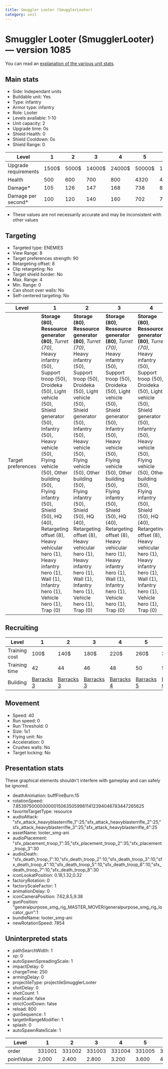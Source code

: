 ```yaml
---
title: Smuggler Looter (SmugglerLooter)
category: unit
---
```


# Smuggler Looter (SmugglerLooter) — version 1085

You can read an [explanation  of the various unit stats](unitexplained.md).

## Main stats

  * Side: Independant units
  * Buildable unit: Yes
  * Type: infantry
  * Armor type: infantry
  * Role: Looter
  * Levels available: 1-10
  * Unit capacity: 2
  * Upgrade time: 0s
  * Shield Health: 0
  * Shield Cooldown: 0s
  * Shield Range: 0

|Level               |1    |2    |3     |4     |5     |6      |7      |8      |9       |10      |
|--------------------|-----|-----|------|------|------|-------|-------|-------|--------|--------|
|Upgrade requirements|1500$|5000$|14000$|24000$|50000$|100000$|200000$|750000$|2000000$|4000000$|
|Health              |500  |600  |700   |800   |4320  |4800   |5280   |5760   |6240    |7200    |
|Damage*             |105  |126  |147   |168   |738   |819    |901    |983    |1065    |1229    |
|Damage per second*  |100  |120  |140   |160   |702   |780    |858    |936    |1014    |1170    |

* These values are not necessarily accurate and may be inconsistent with other values

## Targeting

  * Targeted type: ENEMIES
  * View Range: 8
  * Target preferences strength: 90
  * Retargeting offset: 8
  * Clip retargeting: No
  * Target shield border: No
  * Max. Range: 4
  * Min. Range: 0
  * Can shoot over walls: No
  * Self-centered targeting: No

|Level             |1                                                                                                                                                                                                                                                                                                                                                                                                                            |2                                                                                                                                                                                                                                                                                                                                                                                                                            |3                                                                                                                                                                                                                                                                                                                                                                                                                            |4                                                                                                                                                                                                                                                                                                                                                                                                                            |5                                                                                                                                                                                                                                                                                                                                                                                                                                |6                                                                                                                                                                                                                                                                                                                                                                                                                                |7                                                                                                                                                                                                                                                                                                                                                                                                                                |8                                                                                                                                                                                                                                                                                                                                                                                                                                |9                                                                                                                                                                                                                                                                                                                                                                                                                                |10                                                                                                                                                                                                                                                                                                                                                                                                                               |
|------------------|-----------------------------------------------------------------------------------------------------------------------------------------------------------------------------------------------------------------------------------------------------------------------------------------------------------------------------------------------------------------------------------------------------------------------------|-----------------------------------------------------------------------------------------------------------------------------------------------------------------------------------------------------------------------------------------------------------------------------------------------------------------------------------------------------------------------------------------------------------------------------|-----------------------------------------------------------------------------------------------------------------------------------------------------------------------------------------------------------------------------------------------------------------------------------------------------------------------------------------------------------------------------------------------------------------------------|-----------------------------------------------------------------------------------------------------------------------------------------------------------------------------------------------------------------------------------------------------------------------------------------------------------------------------------------------------------------------------------------------------------------------------|---------------------------------------------------------------------------------------------------------------------------------------------------------------------------------------------------------------------------------------------------------------------------------------------------------------------------------------------------------------------------------------------------------------------------------|---------------------------------------------------------------------------------------------------------------------------------------------------------------------------------------------------------------------------------------------------------------------------------------------------------------------------------------------------------------------------------------------------------------------------------|---------------------------------------------------------------------------------------------------------------------------------------------------------------------------------------------------------------------------------------------------------------------------------------------------------------------------------------------------------------------------------------------------------------------------------|---------------------------------------------------------------------------------------------------------------------------------------------------------------------------------------------------------------------------------------------------------------------------------------------------------------------------------------------------------------------------------------------------------------------------------|---------------------------------------------------------------------------------------------------------------------------------------------------------------------------------------------------------------------------------------------------------------------------------------------------------------------------------------------------------------------------------------------------------------------------------|---------------------------------------------------------------------------------------------------------------------------------------------------------------------------------------------------------------------------------------------------------------------------------------------------------------------------------------------------------------------------------------------------------------------------------|
|Target preferences|**Storage (80)**, **Ressource generator (80)**, _Turret (70)_, Heavy infantry (50), Support troop (50), Droideka (50), Light vehicle (50), Shield generator (50), Infantry (50), Heavy vehicle (50), Flying vehicle (50), Other building (50), Flying infantry (50), Shield (50), HQ (40), Retargeting offset (8), Heavy vehicular hero (1), Heavy infantry hero (1), Wall (1), Infantry hero (1), Vehicle hero (1), Trap (0)|**Storage (80)**, **Ressource generator (80)**, _Turret (70)_, Heavy infantry (50), Support troop (50), Droideka (50), Light vehicle (50), Shield generator (50), Infantry (50), Heavy vehicle (50), Flying vehicle (50), Other building (50), Flying infantry (50), Shield (50), HQ (40), Retargeting offset (8), Heavy vehicular hero (1), Heavy infantry hero (1), Wall (1), Infantry hero (1), Vehicle hero (1), Trap (0)|**Storage (80)**, **Ressource generator (80)**, _Turret (70)_, Heavy infantry (50), Support troop (50), Droideka (50), Light vehicle (50), Shield generator (50), Infantry (50), Heavy vehicle (50), Flying vehicle (50), Other building (50), Flying infantry (50), Shield (50), HQ (40), Retargeting offset (8), Heavy vehicular hero (1), Heavy infantry hero (1), Wall (1), Infantry hero (1), Vehicle hero (1), Trap (0)|**Storage (80)**, **Ressource generator (80)**, _Turret (70)_, Heavy infantry (50), Support troop (50), Droideka (50), Light vehicle (50), Shield generator (50), Infantry (50), Heavy vehicle (50), Flying vehicle (50), Other building (50), Flying infantry (50), Shield (50), HQ (40), Retargeting offset (8), Heavy vehicular hero (1), Heavy infantry hero (1), Wall (1), Infantry hero (1), Vehicle hero (1), Trap (0)|**Storage (80)**, **Ressource generator (80)**, _Turret (70)_, Heavy infantry (50), Support troop (50), Heavy vehicular hero (50), Droideka (50), Light vehicle (50), Heavy infantry hero (50), Infantry hero (50), Shield generator (50), Vehicle hero (50), Infantry (50), Heavy vehicle (50), Flying vehicle (50), Other building (50), Flying infantry (50), Shield (50), HQ (40), Retargeting offset (8), Wall (1), Trap (0)|**Storage (80)**, **Ressource generator (80)**, _Turret (70)_, Heavy infantry (50), Support troop (50), Heavy vehicular hero (50), Droideka (50), Light vehicle (50), Heavy infantry hero (50), Infantry hero (50), Shield generator (50), Vehicle hero (50), Infantry (50), Heavy vehicle (50), Flying vehicle (50), Other building (50), Flying infantry (50), Shield (50), HQ (40), Retargeting offset (8), Wall (1), Trap (0)|**Storage (80)**, **Ressource generator (80)**, _Turret (70)_, Heavy infantry (50), Support troop (50), Heavy vehicular hero (50), Droideka (50), Light vehicle (50), Heavy infantry hero (50), Infantry hero (50), Shield generator (50), Vehicle hero (50), Infantry (50), Heavy vehicle (50), Flying vehicle (50), Other building (50), Flying infantry (50), Shield (50), HQ (40), Retargeting offset (8), Wall (1), Trap (0)|**Storage (80)**, **Ressource generator (80)**, _Turret (70)_, Heavy infantry (50), Support troop (50), Heavy vehicular hero (50), Droideka (50), Light vehicle (50), Heavy infantry hero (50), Infantry hero (50), Shield generator (50), Vehicle hero (50), Infantry (50), Heavy vehicle (50), Flying vehicle (50), Other building (50), Flying infantry (50), Shield (50), HQ (40), Retargeting offset (8), Wall (1), Trap (0)|**Storage (80)**, **Ressource generator (80)**, _Turret (70)_, Heavy infantry (50), Support troop (50), Heavy vehicular hero (50), Droideka (50), Light vehicle (50), Heavy infantry hero (50), Infantry hero (50), Shield generator (50), Vehicle hero (50), Infantry (50), Heavy vehicle (50), Flying vehicle (50), Other building (50), Flying infantry (50), Shield (50), HQ (40), Retargeting offset (8), Wall (1), Trap (0)|**Storage (80)**, **Ressource generator (80)**, _Turret (70)_, Heavy infantry (50), Support troop (50), Heavy vehicular hero (50), Droideka (50), Light vehicle (50), Heavy infantry hero (50), Infantry hero (50), Shield generator (50), Vehicle hero (50), Infantry (50), Heavy vehicle (50), Flying vehicle (50), Other building (50), Flying infantry (50), Shield (50), HQ (40), Retargeting offset (8), Wall (1), Trap (0)|

## Recruiting

|Level        |1                                  |2                                  |3                                  |4                                  |5                                  |6                                  |7                                  |8                                  |9                                  |10                                  |
|-------------|-----------------------------------|-----------------------------------|-----------------------------------|-----------------------------------|-----------------------------------|-----------------------------------|-----------------------------------|-----------------------------------|-----------------------------------|------------------------------------|
|Training cost|100$                               |140$                               |180$                               |220$                               |260$                               |300$                               |340$                               |380$                               |420$                               |460$                                |
|Training time|42                                 |44                                 |46                                 |48                                 |50                                 |52                                 |54                                 |56                                 |58                                 |60                                  |
|Building     |[Barracks 3](smugglerBarracks.html)|[Barracks 3](smugglerBarracks.html)|[Barracks 3](smugglerBarracks.html)|[Barracks 4](smugglerBarracks.html)|[Barracks 5](smugglerBarracks.html)|[Barracks 6](smugglerBarracks.html)|[Barracks 7](smugglerBarracks.html)|[Barracks 8](smugglerBarracks.html)|[Barracks 9](smugglerBarracks.html)|[Barracks 10](smugglerBarracks.html)|

## Movement

  * Speed: 40
  * Run speed: 0
  * Run Threshold: 0
  * Size: 1x1
  * Flying unit: No
  * Acceleration: 0
  * Crushes walls: No
  * Target locking: No

## Presentation stats

These graphical elements shouldn't interfere with gameplay and can safely be ignored.

  * deathAnimation: buffFireBurn:15
  * rotationSpeed: 7.8539750000000001506350599811412394046783447265625
  * favoriteTargetType: resource
  * audioAttack: "sfx_attack_heavyblasterrifle_1":25,"sfx_attack_heavyblasterrifle_2":25,"sfx_attack_heavyblasterrifle_3":25,"sfx_attack_heavyblasterrifle_4":25
  * assetName: looter_smg-ani
  * audioPlacement: "sfx_placement_troop_1":35,"sfx_placement_troop_2":35,"sfx_placement_troop_3":30
  * audioDeath: "sfx_death_troop_1":10,"sfx_death_troop_2":10,"sfx_death_troop_3":10,"sfx_death_troop_4":10,"sfx_death_troop_5":10,"sfx_death_troop_6":10,"sfx_death_troop_7":10,"sfx_death_troop_8":30
  * iconLookatPosition: 0.18,1.32,0.32
  * factoryRotation: 0
  * factoryScaleFactor: 1
  * animationDelay: 0
  * iconCameraPosition: 7.62,8.5,9.38
  * gunPosition: "generalpurpose_smg_rig_MASTER_MOVER/generalpurpose_smg_rig_locator_gun":1
  * bundleName: looter_smg-ani
  * newRotationSpeed: 7854

## Uninterpreted stats

  * pathSearchWidth: 1
  * xp: 0
  * autoSpawnSpreadingScale: 1
  * impactDelay: 0
  * chargeTime: 250
  * armingDelay: 0
  * projectileType: projectileSmugglerLooter
  * shotDelay: 0
  * shotCount: 1
  * maxScale: false
  * strictCoolDown: false
  * reload: 800
  * gunSequence: 1
  * targetInRangeModifier: 1
  * splash: 0
  * autoSpawnRateScale: 1

|Level     |1     |2     |3     |4     |5     |6     |7     |8     |9     |10    |
|----------|------|------|------|------|------|------|------|------|------|------|
|order     |331001|331002|331003|331004|331005|331006|331007|331008|331009|331010|
|pointValue|2.000 |2.400 |2.800 |3.200 |3.600 |4.000 |4.400 |4.800 |5.200 |6.000 |

